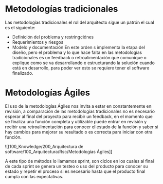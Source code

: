 # Metodologías tradicionales
Las metodologías tradicionales el rol del arquitecto sigue un patrón el cual es el siguiente:
- Definición del problema y restringciónes
- Requerimientos y riesgos
- Modelo y documentación
En este orden s implementa la etapa del diseño, pero el problema y lo que hace falta en las metodologías tradicionales es un feedback o retroalimentación que comunique o explique como se va desarrollando o estructurando la solución cuando está en desarrollo, para poder ver esto se requiere tener el software finalizado.

# Metodologías Ágiles
El uso de la metodologías Ágiles nos invita a estar en constantemente en revisión, a comparación de las metodologías tradicionales no es necesario esperar al final del proyecto para recibir un feedback, en el momento que se finaliza una función completa y utilizable puede entrar en revisión y recibir una retroalimentación para conocer el estado de la función y saber si hay cambios para mejorar su resultado o es correcta para iniciar con otra función.

![[100_Knowledge/200_Arquitectura de software/100_Arquitectura/Rsc/Metodologías Ágiles]]

A este tipo de métodos lo llamamos sprint, son ciclos en los cuales al final de cada sprint se genera un testeo o uso del producto para conocer su estado y repetir el proceso si es necesario hasta que el producto final cumpla con las expectativas.
